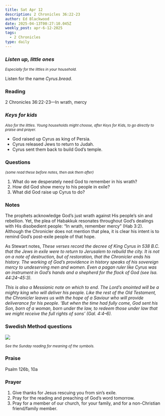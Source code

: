 ```yaml
---
title: Sat Apr 12
description: 2 Chronicles 36:22-23
author: Ed Blackwood
date: 2025-04-13T00:27:10.045Z
weekly_post: apr-6-12-2025
tags:
  - 2 Chronicles
type: daily
---
```

### *Listen up, little ones*

<div><small><i>Especially for the littles in your household.</i></small></div>

Listen for the name *Cyrus*.*bread*.

### Reading

2 Chronicles 36:22-23—In wrath, mercy

### *Keys for kids*

<div><small><i>Also for the littles. Young households might choose, after Keys for Kids, to go directly to praise and prayer.</i></small></div>

* God raised up Cyrus as king of Persia.
* Cyrus released Jews to return to Judah.
* Cyrus sent them back to build God’s temple.

### Questions

<div><small><i>(some read these before notes, then ask them after)</i></small></div>

1. What do we desperately need God to remember in his wrath?
2. How did God show mercy to his people in exile?
3. What did God raise up Cyrus to do?

### Notes

The prophets acknowledge God’s just wrath against His people’s sin and rebellion. Yet, the plea of Habakkuk resonates throughout God’s dealings with His disobedient people: “In wrath, remember mercy” (Hab 3:2). Although the Chronicler does not mention that plea, it is clear his intent is to remind God’s post-exile people of that hope.

As Stewart notes, *These verses record the decree of King Cyrus in 538 B.C. that the Jews in exile were to return to Jerusalem to rebuild the city. It is not on a note of destruction, but of restoration, that the Chronicler ends his history. The working of God’s providence in history speaks of his sovereign mercy to undeserving men and women. Even a pagan ruler like Cyrus was an instrument in God’s hands and a shepherd for the flock of God (see Isa. 44:24–45:3).*

*This is also a Messianic note on which to end. The Lord’s anointed will be a mighty king who will deliver his people. Like the rest of the Old Testament, the Chronicler leaves us with the hope of a Saviour who will provide deliverance for his people. ‘But when the time had fully come, God sent his Son, born of a woman, born under the law, to redeem those under law that we might receive the full rights of sons’ (Gal. 4:4–6).*

### Swedish Method questions

![](/static/img/family_worship_study_ed-swedish_questions.png)

<div><small><i>See the Sunday reading for meaning of the symbols.</i></small></div>

### Praise

Psalm 126b, 10a

### Prayer

1. Give thanks for Jesus rescuing you from sin’s exile.
2. Pray for the reading and preaching of God’s word tomorrow.
3. Pray for a member of our church, for your family, and for a non-Christian friend/family member.